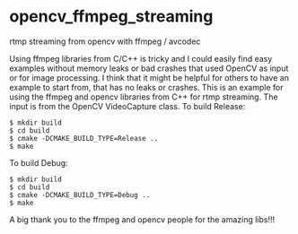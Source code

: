 # opencv_ffmpeg_streaming
rtmp streaming from opencv with ffmpeg / avcodec

Using ffmpeg libraries from C/C++ is tricky and I could easily find easy examples without memory leaks or bad crashes that used OpenCV as input or for image processing.
I think that it might be helpful for others to have an example to start from, that has no leaks or crashes.
This is an example for using the ffmpeg and opencv libraries from C++ for rtmp streaming. 
The input is from the OpenCV VideoCapture class.
To build Release:
```
$ mkdir build
$ cd build
$ cmake -DCMAKE_BUILD_TYPE=Release ..
$ make
```

To build Debug:
```
$ mkdir build
$ cd build
$ cmake -DCMAKE_BUILD_TYPE=Debug ..
$ make
```

A big thank you to the ffmpeg and opencv people for the amazing libs!!!

